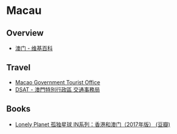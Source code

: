 # Macau

## Overview

- [澳门 - 维基百科](https://zh.wikipedia.org/wiki/%E6%BE%B3%E9%96%80)

## Travel

- [Macao Government Tourist Office](http://www.macaotourism.gov.mo/)
- [DSAT - 澳門特別行政區 交通事務局](http://www.dsat.gov.mo/)

## Books

- [Lonely Planet 孤独星球 IN系列：香港和澳门（2017年版） (豆瓣)](https://book.douban.com/subject/27040863/)
